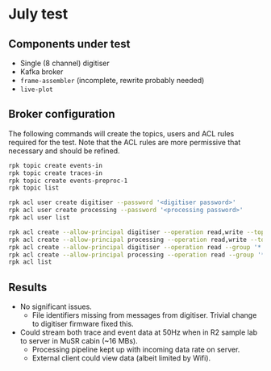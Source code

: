 # July test

## Components under test

- Single (8 channel) digitiser
- Kafka broker
- `frame-assembler` (incomplete, rewrite probably needed)
- `live-plot`

## Broker configuration

The following commands will create the topics, users and ACL rules required for the test.
Note that the ACL rules are more permissive that necessary and should be refined.

```sh
rpk topic create events-in
rpk topic create traces-in
rpk topic create events-preproc-1
rpk topic list

rpk acl user create digitiser --password '<digitiser password>'
rpk acl user create processing --password '<processing password>'
rpk acl user list

rpk acl create --allow-principal digitiser --operation read,write --topic '*'
rpk acl create --allow-principal processing --operation read,write --topic '*'
rpk acl create --allow-principal digitiser --operation read --group '*'
rpk acl create --allow-principal processing --operation read --group '*'
rpk acl list
```

## Results

- No significant issues.
   - File identifiers missing from messages from digitiser. Trivial change to digitiser firmware fixed this.
- Could stream both trace and event data at 50Hz when in R2 sample lab to server in MuSR cabin (~16 MBs).
   - Processing pipeline kept up with incoming data rate on server.
   - External client could view data (albeit limited by Wifi).
